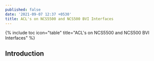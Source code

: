 ```yaml
---
published: false
date: '2021-09-07 12:37 +0530'
title: ACL's on NCS5500 and NCS500 BVI Interfaces
---
```

{% include toc icon="table" title="ACL's on NCS5500 and NCS500 BVI Interfaces" %} 

## Introduction


